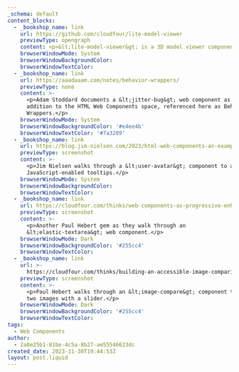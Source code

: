 ```yaml
---
_schema: default
content_blocks:
  - _bookshop_name: link
    url: https://github.com/cloudfour/lite-model-viewer
    previewType: opengraph
    content: <p>&lt;lite-model-viewer&gt; is a 3D model viewer component.</p>
    browserWindowMode: System
    browserWindowBackgroundColor:
    browserWindowTextColor:
  - _bookshop_name: link
    url: https://aaadaaam.com/notes/behavior-wrappers/
    previewType: none
    content: >-
      <p>Adam Stoddard documents a &lt;jitter-bug&gt; web component as an
      addition to the HTML Web Components space, referenced here as Behavior
      Wrappers.</p>
    browserWindowMode: System
    browserWindowBackgroundColor: '#e4ee4b'
    browserWindowTextColor: '#7a3289'
  - _bookshop_name: link
    url: https://blog.jim-nielsen.com/2023/html-web-components-an-example/
    previewType: screenshot
    content: >-
      <p>Jim Nielsen walks through a &lt;user-avatar&gt; component to add
      JavaScript-enabled tooltips.</p>
    browserWindowMode: System
    browserWindowBackgroundColor:
    browserWindowTextColor:
  - _bookshop_name: link
    url: https://cloudfour.com/thinks/web-components-as-progressive-enhancement/
    previewType: screenshot
    content: >-
      <p>Another Paul Hebert gem as they walk through an
      &lt;elastic-textarea&gt; web component.</p>
    browserWindowMode: Dark
    browserWindowBackgroundColor: '#255cc4'
    browserWindowTextColor:
  - _bookshop_name: link
    url: >-
      https://cloudfour.com/thinks/building-an-accessible-image-comparison-web-component/
    previewType: screenshot
    content: >-
      <p>Paul Hebert walks through an &lt;image-compare&gt; component to compare
      two images with a slider.</p>
    browserWindowMode: Dark
    browserWindowBackgroundColor: '#255cc4'
    browserWindowTextColor:
tags:
  - Web Components
author:
  - 2a8e25b1-81be-4c5a-8b27-ae55546623dc
created_date: 2023-11-30T19:44:53Z
layout: post.liquid
---
```

